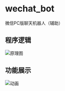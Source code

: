 # wechat_bot
微信PC版聊天机器人（辅助）

## 程序逻辑
![原理图](https://github.com/JuncoJet/wechat_bot/raw/master/%E5%8E%9F%E7%90%86%E5%9B%BE.jpg)

## 功能展示
![动画](https://github.com/JuncoJet/wechat_bot/raw/master/wechat_bot.gif)